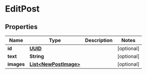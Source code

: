 # EditPost

## Properties
Name | Type | Description | Notes
------------ | ------------- | ------------- | -------------
**id** | [**UUID**](UUID.md) |  |  [optional]
**text** | **String** |  |  [optional]
**images** | [**List&lt;NewPostImage&gt;**](NewPostImage.md) |  |  [optional]
